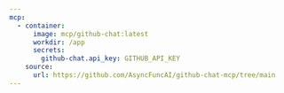 ```yaml
---
mcp:
  - container:
      image: mcp/github-chat:latest
      workdir: /app
      secrets:
        github-chat.api_key: GITHUB_API_KEY
    source:
      url: https://github.com/AsyncFuncAI/github-chat-mcp/tree/main
---
```

